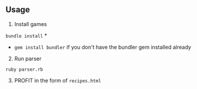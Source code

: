 ## Usage

1. Install games

`bundle install` *

* `gem install bundler` if you don't have the bundler gem installed
  already

2. Run parser

`ruby parser.rb`

3. PROFIT in the form of `recipes.html`
